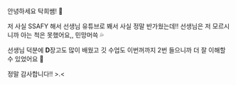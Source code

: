 안녕하세요 탁희쌤! :raised_hands:

저 사실 SSAFY 해서 선생님 유튜브로 봬서 사실 정말 반가웠는데!! 선생님은 저 모르시니까 아는 척은 못했어요,, 민망머쓱 :sweat_drops:

선생님 덕분에 **D**장고도 많이 배웠고 깃 수업도 이번꺼까지 2번 들으니까 더 잘 이해할 수 있었어요 :slightly_smiling_face:

정말 감사합니다!! >.<